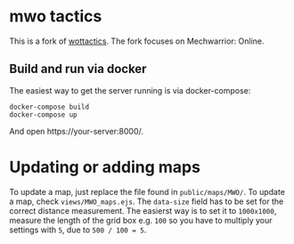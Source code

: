 # mwo tactics

This is a fork of [wottactics](https://github.com/karellodewijk/wottactics). The fork focuses on Mechwarrior: Online.

## Build and run via docker

The easiest way to get the server running is via docker-compose:

```
docker-compose build
docker-compose up
```

And open https://your-server:8000/.

# Updating or adding maps

To update a map, just replace the file found in `public/maps/MWO/`. To update a map, check `views/MWO_maps.ejs`. The `data-size` field has to be set for the correct distance measurement. The easierst way is to set it to `1000x1000`, measure the length of the grid box e.g. `100` so you have to multiply your settings with `5`, due to `500 / 100 = 5`.
